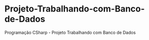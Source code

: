 # Projeto-Trabalhando-com-Banco-de-Dados
Programação CSharp - Projeto Trabalhando com Banco de Dados
